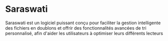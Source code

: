 # Saraswati
Saraswati est un logiciel puissant conçu pour faciliter la gestion intelligente des fichiers en doublons et offrir des fonctionnalités avancées de tri personnalisé, afin d'aider les utilisateurs à optimiser leurs différents lecteurs

